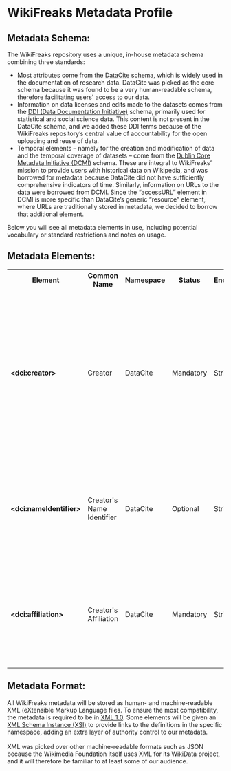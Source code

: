 # WikiFreaks Metadata Profile
## Metadata Schema:
The WikiFreaks repository uses a unique, in-house metadata schema combining three standards:
<br>
<ul>
	<li>Most attributes come from the <a href="https://datacite.org/">DataCite</a> schema, which is widely used in the documentation of research data. DataCite was picked as the core schema because it was found to be a very human-readable schema, therefore facilitating users' access to our data. </li>
	<li>Information on data licenses and edits made to the datasets comes from the <a href="https://ddialliance.org/">DDI (Data Documentation Initiative)</a> schema, primarily used for statistical and social science data. This content is not present in the DataCite schema, and we added these DDI terms because of the WikiFreaks repository’s central value of accountability for the open uploading and reuse of data.</li>
	<li>Temporal elements – namely for the creation and modification of data and the temporal coverage of datasets – come from the <a href="https://www.dublincore.org/">Dublin Core Metadata Initiative (DCMI)</a> schema. These are integral to WikiFreaks’ mission to provide users with historical data on Wikipedia, and was borrowed for metadata because DataCite did not have sufficiently comprehensive indicators of time. Similarly, information on URLs to the data were borrowed from DCMI. Since the “accessURL” element in DCMI is more specific than DataCite’s generic “resource” element, where URLs are traditionally stored in metadata, we decided to borrow that additional element.</li>
</ul>
<p>Below you will see all metadata elements in use, including potential vocabulary or standard restrictions and notes on usage.</p>

## Metadata Elements:
<table>
	<tr>
		<th>Element</th>
		<th>Common<br>Name</th>
		<th>Namespace</th>
		<th>Status</th>
		<th>Encoding</th>
		<th>Definition<br>and Rules</th>
	</tr>
	<tr>
		<td><strong>&lt;dci:creator&gt;</strong></td>
		<td>Creator</td>
		<td>DataCite</td>
		<td>Mandatory</td>
		<td>String</td>
		<td>	The individual(s) involved in creating the data, or the authors of a publication where the data is used.
			<br><br>To credit multiple creators, repeat this element.
			<br><br><strong>Name Format:</strong> Last Name, First Name
		</td>
	</tr>
	<tr>
		<td><strong>&lt;dci:nameIdentifier&gt;</strong></td>
		<td>Creator's Name Identifier</td>
		<td>DataCite</td>
		<td>Optional</td>
		<td>String</td>
		<td>	A unique identifier to verify the creator.
			<br><br>The source, such as the creator's <a href="https://orcid.org/">ORCID ID</a>, must be specified within the element tag.
		</td>
	</tr>
	<tr>
		<td><strong>&lt;dci:affiliation&gt;</strong></td>
		<td>Creator's Affiliation</td>
		<td>DataCite</td>
		<td>Mandatory</td>
		<td>String</td>
		<td>	The full name of the creators' organizational or institutional affiliation.
		<br><br>For submitters without an academic or professional affiliation, use "<strong>Independent</strong>."
		</td>
	</tr>
</table>

## Metadata Format:
All WikiFreaks metadata will be stored as human- and machine-readable XML (eXtensible Markup Language files. To ensure the most compatibility, the metadata is required to be in [XML 1.0](https://www.w3.org/TR/xml/). Some elements will be given an [XML Schema Instance (XSI)](https://www.w3schools.com/xml/schema_schema.asp) to provide links to the definitions in the specific namespace, adding an extra layer of authority control to our metadata. 
<br><br>
XML was picked over other machine-readable formats such as JSON because the Wikimedia Foundation itself uses XML for its WikiData project, and it will therefore be familiar to at least some of our audience.
